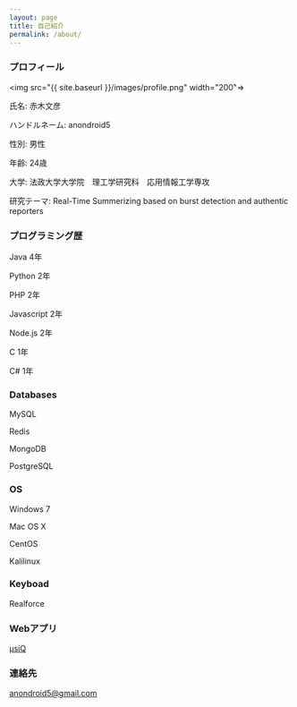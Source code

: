 ```yaml
---
layout: page
title: 自己紹介
permalink: /about/
---
```


### プロフィール

<img src="{{ site.baseurl }}/images/profile.png" width="200"=></img>

氏名: 赤木文彦

ハンドルネーム: anondroid5

性別: 男性

年齢: 24歳

大学: 法政大学大学院　理工学研究科　応用情報工学専攻

研究テーマ: Real-Time Summerizing based on burst detection and authentic reporters

### プログラミング歴

Java 4年

Python 2年

PHP 2年

Javascript 2年

Node.js 2年

C 1年

C# 1年

### Databases

MySQL

Redis

MongoDB

PostgreSQL

### OS

Windows 7

Mac OS X

CentOS

Kalilinux

### Keyboad

Realforce

### Webアプリ

[μsiQ](http://muziqlabe.appspot.com)

### 連絡先

[anondroid5@gmail.com](mailto:anondroid5@gmail.com)
